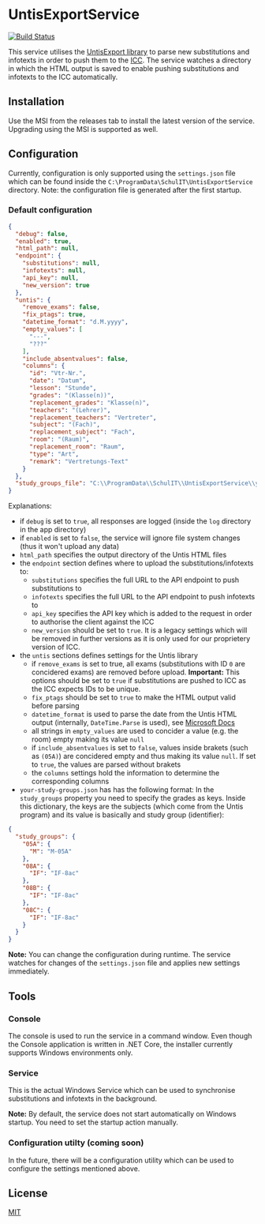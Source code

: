 # UntisExportService

[![Build Status](https://dev.azure.com/schulit/UntisExportService/_apis/build/status/SchulIT.untisexport-service?branchName=master)](https://dev.azure.com/schulit/UntisExportService/_build/latest?definitionId=3&branchName=master)

This service utilises the [UntisExport library](https://github.com/SchulIT/untisexport) to parse new substitutions and infotexts in order to push them to the [ICC](SchulIT/portal). The service watches a directory in which the HTML output is saved to enable pushing substitutions and infotexts to the ICC automatically.

## Installation

Use the MSI from the releases tab to install the latest version of the service. Upgrading using the MSI is supported as well.

## Configuration

Currently, configuration is only supported using the `settings.json` file which can be found inside the `C:\ProgramData\SchulIT\UntisExportService` directory. Note: the configuration file is generated after the first startup. 

### Default configuration

```json
{
  "debug": false,
  "enabled": true,
  "html_path": null,
  "endpoint": {
    "substitutions": null,
    "infotexts": null,
    "api_key": null,
    "new_version": true
  },
  "untis": {
    "remove_exams": false,
    "fix_ptags": true,
    "datetime_format": "d.M.yyyy",
    "empty_values": [
      "---",
      "???"
    ],
    "include_absentvalues": false,
    "columns": {
      "id": "Vtr-Nr.",
      "date": "Datum",
      "lesson": "Stunde",
      "grades": "(Klasse(n))",
      "replacement_grades": "Klasse(n)",
      "teachers": "(Lehrer)",
      "replacement_teachers": "Vertreter",
      "subject": "(Fach)",
      "replacement_subject": "Fach",
      "room": "(Raum)",
      "replacement_room": "Raum",
      "type": "Art",
      "remark": "Vertretungs-Text"
    }
  },
  "study_groups_file": "C:\\ProgramData\\SchulIT\\UntisExportService\\your-study-groups.json"
}
```

Explanations:

* if `debug` is set to `true`, all responses are logged (inside the `log` directory in the app directory)
* if `enabled` is set to `false`, the service will ignore file system changes (thus it won't upload any data)
* `html_path` specifies the output directory of the Untis HTML files
* the `endpoint` section defines where to upload the substitutions/infotexts to:
  * `substitutions` specifies the full URL to the API endpoint to push substitutions to
  * `infotexts` specifies the full URL to the API endpoint to push infotexts to
  * `api_key` specifies the API key which is added to the request in order to authorise the client against the ICC
  * `new_version` should be set to `true`. It is a legacy settings which will be removed in further versions as it is only used for our proprietery version of ICC. 
* the `untis` sections defines settings for the Untis library
  * if `remove_exams` is set to true, all exams (substitutions with ID `0` are concidered exams) are removed before upload. **Important:** This options should be set to `true` if substitutions are pushed to ICC as the ICC expects IDs to be unique.
  * `fix_ptags` should be set to `true` to make the HTML output valid before parsing
  * `datetime_format` is used to parse the date from the Untis HTML output (internally, `DateTime.Parse` is used), see [Microsoft Docs](https://docs.microsoft.com/en-us/dotnet/standard/base-types/standard-date-and-time-format-strings)
  * all strings in `empty_values` are used to concider a value (e.g. the room) empty making its value `null`
  * if `include_absentvalues` is set to `false`, values inside brakets (such as `(05A)`) are concidered empty and thus making its value `null`. If set to `true`, the values are parsed without brakets
  * the `columns` settings hold the information to determine the corresponding columns
* `your-study-groups.json` has has the following format: In the `study_groups` property you need to specify the grades as keys. Inside this dictionary, the keys are the subjects (which come from the Untis program) and its value is basically and study group (identifier):

```json
{
  "study_groups": {
    "05A": {
      "M": "M-05A"
    },
    "08A": {
      "IF": "IF-8ac"
    },
    "08B": {
      "IF": "IF-8ac"
    },
    "08C": {
      "IF": "IF-8ac"
    }
  }
}
```

**Note:** You can change the configuration during runtime. The service watches for changes of the `settings.json` file and applies new settings immediately.

## Tools

### Console

The console is used to run the service in a command window. Even though the Console application is written in .NET Core, the installer currently supports Windows environments only.

### Service

This is the actual Windows Service which can be used to synchronise substitutions and infotexts in the background.

**Note:** By default, the service does not start automatically on Windows startup. You need to set the startup action manually.

### Configuration utilty (coming soon)

In the future, there will be a configuration utility which can be used to configure the settings mentioned above.

## License

[MIT](license.md)
